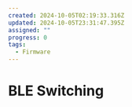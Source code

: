```yaml
---
created: 2024-10-05T02:19:33.316Z
updated: 2024-10-05T23:31:47.395Z
assigned: ""
progress: 0
tags:
  - Firmware
---
```


# BLE Switching
